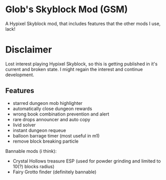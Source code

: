 # Glob's Skyblock Mod (GSM)
A Hypixel Skyblock mod, that includes features that the other mods I use, lack!

# Disclaimer
Lost interest playing Hypixel Skyblock, so this is getting published in it's current and broken state.
I might regain the interest and continue development.

## Features
* starred dungeon mob highlighter
* automatically close dungeon rewards
* wrong book combination prevention and alert
* rare drops announcer and auto copy
* livid solver
* instant dungeon requeue
* balloon barrage timer (most useful in m1)
* remove block breaking particle

Bannable mods (i think):
* Crystal Hollows treasure ESP (used for powder grinding and limited to 10(?) blocks radius)
* Fairy Grotto finder (definitely bannable)
